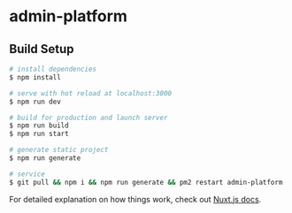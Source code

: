 # admin-platform

## Build Setup

```bash
# install dependencies
$ npm install

# serve with hot reload at localhost:3000
$ npm run dev

# build for production and launch server
$ npm run build
$ npm run start

# generate static project
$ npm run generate

# service 
$ git pull && npm i && npm run generate && pm2 restart admin-platform
```

For detailed explanation on how things work, check out [Nuxt.js docs](https://nuxtjs.org).
